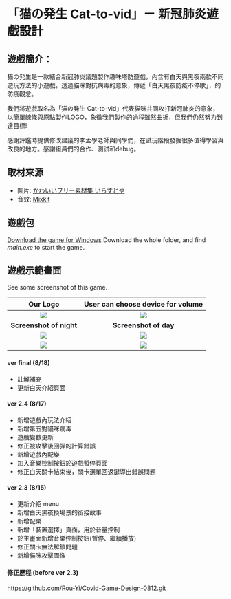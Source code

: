 # 「猫の発生 Cat-to-vid」－ 新冠肺炎遊戲設計

## 遊戲簡介：
猫の発生是一款結合新冠肺炎議題製作趣味塔防遊戲，內含有白天與黑夜兩款不同遊玩方法的小遊戲，透過貓咪對抗病毒的意象，傳遞「白天黑夜防疫不停歇」，的防疫觀念。

我們將遊戲取名為「猫の発生 Cat-to-vid」代表貓咪共同攻打新冠肺炎的意象，以簡單線條與原點製作LOGO，象徵我們製作的過程雖然曲折，但我們仍然努力到達目標!

感謝評鑑時提供修改建議的李孟學老師與同學們，在試玩階段發掘很多值得學習與改良的地方。感謝組員們的合作、測試和debug。


## 取材來源
- 圖片: [かわいいフリー素材集 いらすとや](https://www.irasutoya.com/)
- 音效: [Mixkit](https://mixkit.co/free-stock-music/)


## 遊戲包
[Download the game for Windows]() Download the whole folder, and find *main.exe* to start the game.


## 遊戲示範畫面
See some screenshot of this game.  

Our Logo                   | User can choose device for volume
:-------------------------:|:-------------------------:
![](https://github.com/Rou-Yi/Covid-Game-Design-0814/blob/main/images/LOGO1.png?raw=true) | ![](https://github.com/Rou-Yi/Covid-Game-Design-0814/blob/main/Game%20Screenshot/Screenshot%2001.png?raw=true)
 **Screenshot of night** | **Screenshot of day**
![](https://github.com/Rou-Yi/Covid-Game-Design-0814/blob/main/Game%20Screenshot/Screenshot%2002.png?raw=true) | ![](https://github.com/Rou-Yi/Covid-Game-Design-0814/blob/main/Game%20Screenshot/Screenshot%2004.png?raw=true)
![](https://github.com/Rou-Yi/Covid-Game-Design-0814/blob/main/Game%20Screenshot/Screenshot%2003.png?raw=true) | ![](https://github.com/Rou-Yi/Covid-Game-Design-0814/blob/main/Game%20Screenshot/Screenshot%2005.png?raw=true)

#### ver final (8/18)
* 註解補充
* 更新白天介紹頁面

#### ver 2.4 (8/17)
* 新增遊戲內玩法介紹
* 新增第五對貓咪病毒
* 遊戲變數更新
* 修正被攻擊後回彈的計算錯誤
* 新增遊戲內配樂
* 加入音樂控制按鈕於遊戲暫停頁面
* 修正白天關卡結束後，關卡選單回返鍵導出錯誤問題


#### ver 2.3 (8/15)
* 更新介紹 menu
* 新增白天黑夜換場景的銜接故事
* 新增配樂
* 新增「裝置選擇」頁面，用於音量控制
* 於主畫面新增音樂控制按鈕(暫停、繼續播放)
* 修正關卡無法解鎖問題
* 新增貓咪攻擊圖像

#### 修正歷程 (before ver 2.3)
https://github.com/Rou-Yi/Covid-Game-Design-0812.git
